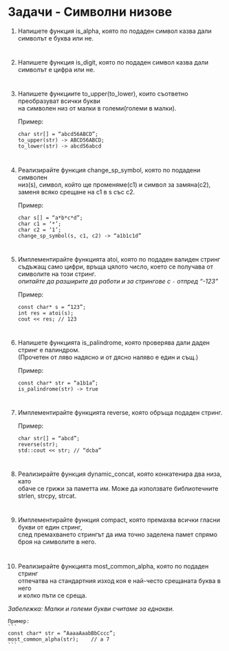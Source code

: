 # **Задачи - Символни низове**

1. Напишете функция is_alpha, която по подаден символ казва дали символът е буква или не.<br>
#
2. Напишете функция is_digit, която по подаден символ казва дали символът е цифра или не.<br>
#
3. Напишете функциите to_upper(to_lower), които съответно преобразуват всички букви<br>
на символен низ от малки в големи(големи в малки).<br>

    Пример:
    ```
    char str[] = “abcd56ABCD”;
    to_upper(str) -> ABCD56ABCD;
    to_lower(str) -> abcd56abcd
    ```
#
4. Реализирайте функция change_sp_symbol, която по подадени символен<br>
низ(s), символ, който ще променяме(c1) и символ за замяна(c2),<br>
заменя всяко срещане на c1 в s със c2.<br>

    Пример:
    ```
    char s[] = “a*b*c*d”;
    char c1 = ‘*’;
    char c2 = ‘1’;
    change_sp_symbol(s, c1, c2) -> “a1b1c1d”
    ```
#
5. Имплементирайте функцията atoi, която по подаден валиден стринг<br>
съдъжащ само цифри, връща цялото число, което се получава от символите на този стринг.<br>
*опитайте да разширите да работи и за стрингове с `-` отпред “-123”*<br>

    Пример:
    ```
    const char* s = “123”;
    int res = atoi(s);
    cout << res; // 123
    ```
#
6. Напишете функцията is_palindrome, която проверява дали даден стринг е палиндром.<br>
(Прочетен от ляво надясно и от дясно наляво е един и същ.)<br>

    Пример:
    ```
    const char* str = “a1b1a”;
    is_palindrome(str) -> true
    ```
#
7. Имплементирайте функцията reverse, която обръща подаден стринг.<br>

    Пример:
    ```
    char str[] = “abcd”;
    reverse(str);
    std::cout << str; // “dcba”
    ```
#
8. Реализирайте функция dynamic_concat, която конкатенира два низа, като<br>
обаче се грижи за паметта им. Може да използвате библиотечните strlen, strcpy, strcat.<br>
#
9. Имплементирайте функция compact, която премахва всички гласни букви от един стринг,<br>
след премахването стрингът да има точно заделена памет спрямо броя на символите в него.<br>
#
10. Реализирайте функцията most_common_alpha, която по подаден стринг<br>
отпечатва на стандартния изход коя е най-често срещаната буква в него<br>
и колко пъти се среща.

*Забележка: Малки и големи букви считаме за еднакви.*

    Пример:
    ```
    const char* str = “AaaaAaabBbCccc”;
    most_common_alpha(str);    // a 7
    ```
#
